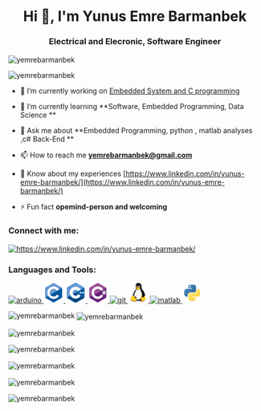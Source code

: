 <h1 align="center">Hi 👋, I'm Yunus Emre Barmanbek</h1>
<h3 align="center">Electrical and Elecronic, Software Engineer</h3>
<p><img align="center" src="https://i.pinimg.com/originals/02/22/e3/0222e349befcf90d28630d466b6e3aa8.gif" alt="yemrebarmanbek" /></p>

<p align="left"> <img src="https://komarev.com/ghpvc/?username=yemrebarmanbek&label=Profile%20views&color=0e75b6&style=flat" alt="yemrebarmanbek" /> </p>

- 🔭 I’m currently working on [Embedded System and C programming](https://github.com/yemrebarmanbek/Introductionto-Embedded-Systems-Software-and-Development-Environments)

- 🌱 I’m currently learning **Software, Embedded Programming, Data Science **

- 💬 Ask me about **Embedded Programming, python , matlab analyses ,c# Back-End **

- 📫 How to reach me **yemrebarmanbek@gmail.com**

- 📄 Know about my experiences [https://www.linkedin.com/in/yunus-emre-barmanbek/](https://www.linkedin.com/in/yunus-emre-barmanbek/)

- ⚡ Fun fact **opemind-person and welcoming**

<h3 align="left">Connect with me:</h3>
<p align="left">
<a href="https://linkedin.com/in/https://www.linkedin.com/in/yunus-emre-barmanbek/" target="blank"><img align="center" src="https://raw.githubusercontent.com/rahuldkjain/github-profile-readme-generator/master/src/images/icons/Social/linked-in-alt.svg" alt="https://www.linkedin.com/in/yunus-emre-barmanbek/" height="30" width="40" /></a>
</p>

<h3 align="left">Languages and Tools:</h3>
<p align="left"> <a href="https://www.arduino.cc/" target="_blank" rel="noreferrer"> <img src="https://cdn.worldvectorlogo.com/logos/arduino-1.svg" alt="arduino" width="40" height="40"/> </a> <a href="https://www.cprogramming.com/" target="_blank" rel="noreferrer"> <img src="https://raw.githubusercontent.com/devicons/devicon/master/icons/c/c-original.svg" alt="c" width="40" height="40"/> </a> <a href="https://www.w3schools.com/cpp/" target="_blank" rel="noreferrer"> <img src="https://raw.githubusercontent.com/devicons/devicon/master/icons/cplusplus/cplusplus-original.svg" alt="cplusplus" width="40" height="40"/> </a> <a href="https://www.w3schools.com/cs/" target="_blank" rel="noreferrer"> <img src="https://raw.githubusercontent.com/devicons/devicon/master/icons/csharp/csharp-original.svg" alt="csharp" width="40" height="40"/> </a> <a href="https://git-scm.com/" target="_blank" rel="noreferrer"> <img src="https://www.vectorlogo.zone/logos/git-scm/git-scm-icon.svg" alt="git" width="40" height="40"/> </a> <a href="https://www.linux.org/" target="_blank" rel="noreferrer"> <img src="https://raw.githubusercontent.com/devicons/devicon/master/icons/linux/linux-original.svg" alt="linux" width="40" height="40"/> </a> <a href="https://www.mathworks.com/" target="_blank" rel="noreferrer"> <img src="https://upload.wikimedia.org/wikipedia/commons/2/21/Matlab_Logo.png" alt="matlab" width="40" height="40"/> </a> <a href="https://www.python.org" target="_blank" rel="noreferrer"> <img src="https://raw.githubusercontent.com/devicons/devicon/master/icons/python/python-original.svg" alt="python" width="40" height="40"/> </a> </p>

<p><img align="left" src="https://github-readme-stats.vercel.app/api/top-langs?username=yemrebarmanbek&show_icons=true&locale=en&layout=compact" alt="yemrebarmanbek" /></p>

<p>&nbsp;<img align="center" src="https://github-readme-stats.vercel.app/api?username=yemrebarmanbek&show_icons=true&locale=en" alt="yemrebarmanbek" /></p>

<p><img align="center" src="https://github-readme-streak-stats.herokuapp.com/?user=yemrebarmanbek&" alt="yemrebarmanbek" /></p>


<p><img align="center" src="https://user-images.githubusercontent.com/82896678/178833796-b4ab1362-2d29-4269-b328-3ad30e65d300.jpeg" alt="yemrebarmanbek" /></p>

<p><img align="center" src="https://user-images.githubusercontent.com/82896678/195996900-952685b3-1f2b-46c3-ae6b-6923961f57a3.png" alt="yemrebarmanbek" /></p>

<p><img align="center" src="https://user-images.githubusercontent.com/82896678/222573848-c0a64041-fe40-4d34-a7a8-8077ee9480ab.png" alt="yemrebarmanbek" /></p>

<p><img align="center" src="https://user-images.githubusercontent.com/82896678/195997815-7e37867f-7242-4474-9a33-fa9b96157a2c.jpeg" alt="yemrebarmanbek" /></p>


